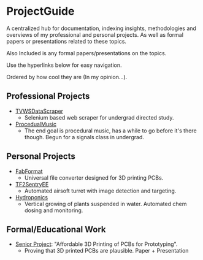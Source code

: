 # ProjectGuide
A centralized hub for documentation, indexing insights, methodologies and overviews of my professional and personal projects. 
As well as formal papers or presentations related to these topics.

Also Included is any formal papers/presentations on the topics.

Use the hyperlinks below for easy navigation.

Ordered by how cool they are (In my opinion...).

## Professional Projects
- [TVWSDataScraper](https://github.com/StevenNaliwajka/TVWSDataScraper)
  - Selenium based web scraper for undergrad directed study.
- [ProcedualMusic](https://github.com/StevenNaliwajka/ProceduralMusic)
  - The end goal is procedural music, has a while to go before it's there though. Begun for a signals class in undergrad.

## Personal Projects
- [FabFormat](https://github.com/StevenNaliwajka/FabFormat)
  - Universal file converter designed for 3D printing PCBs.
- [TF2SentryEE](https://github.com/StevenNaliwajka/TF2SentryEE)
  - Automated airsoft turret with image detection and targeting.
- [Hydroponics](https://github.com/StevenNaliwajka/ProjectGuide/tree/main/PersonalProjects/Hydroponics)
  - Vertical growing of plants suspended in water. Automated chem dosing and monitoring.

## Formal/Educational Work
- [Senior Project](https://github.com/StevenNaliwajka/ProjectGuide/blob/main/FormalWork/SeniorProject-3DPCBS/README.md): 
"Affordable 3D Printing of PCBs for Prototyping".
  - Proving that 3D printed PCBs are plausible. Paper + Presentation
